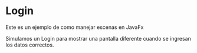 # Login
 
Este es un ejemplo de como manejar escenas en JavaFx

Simulamos un Login para mostrar una pantalla diferente cuando se ingresan los datos correctos.
